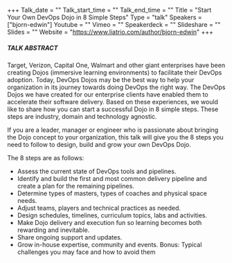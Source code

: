 +++
Talk_date = ""
Talk_start_time = ""
Talk_end_time = ""
Title = "Start Your Own DevOps Dojo in 8 Simple Steps"
Type = "talk"
Speakers = ["bjorn-edwin"]
Youtube = ""
Vimeo = ""
Speakerdeck = ""
Slideshare = ""
Slides = ""
Website = "https://www.liatrio.com/author/bjorn-edwin"
+++

##### TALK ABSTRACT

Target, Verizon, Capital One, Walmart and other giant enterprises have been creating Dojos (immersive learning environments) to facilitate their DevOps adoption. Today, DevOps Dojos may be the best way to help your organization in its journey towards doing DevOps the right way. The DevOps Dojos we have created for our enterprise clients have enabled them to accelerate their software delivery. Based on these experiences, we would like to share how you can start a successful Dojo in 8 simple steps. These steps are industry, domain and technology agnostic.

If you are a leader, manager or engineer who is passionate about bringing the Dojo concept to your organization, this talk will give you the 8 steps you need to follow to design, build and grow your own DevOps Dojo.

The 8 steps are as follows:

* Assess the current state of DevOps tools and pipelines.
* Identify and build the first and most common delivery pipeline and create a plan for the remaining pipelines.
* Determine types of masters, types of coaches and physical space needs.
* Adjust teams, players and technical practices as needed.
* Design schedules, timelines, curriculum topics, labs and activities.
* Make Dojo delivery and execution fun so learning becomes both rewarding and inevitable.
* Share ongoing support and updates.
* Grow in-house expertise, community and events. Bonus: Typical challenges you may face and how to avoid them